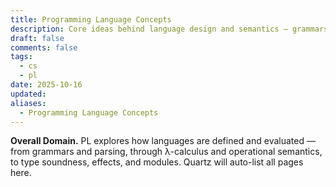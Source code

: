 ```yaml
---
title: Programming Language Concepts
description: Core ideas behind language design and semantics — grammars, evaluation, types, effects, and modules.
draft: false
comments: false
tags:
  - cs
  - pl
date: 2025-10-16
updated:
aliases:
  - Programming Language Concepts
---
```

**Overall Domain.** PL explores how languages are defined and evaluated — from grammars and parsing, through λ-calculus and operational semantics, to type soundness, effects, and modules. Quartz will auto-list all pages here.
